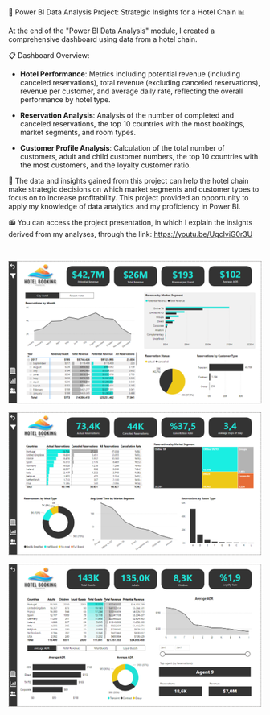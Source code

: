 🚀 Power BI Data Analysis Project: Strategic Insights for a Hotel Chain 📊

At the end of the "Power BI Data Analysis" module, I created a comprehensive dashboard using data from a hotel chain.

📋 Dashboard Overview:
- **Hotel Performance**: Metrics including potential revenue (including canceled reservations), total revenue (excluding canceled reservations), revenue per customer, and average daily rate, reflecting the overall performance by hotel type.

- **Reservation Analysis**: Analysis of the number of completed and canceled reservations, the top 10 countries with the most bookings, market segments, and room types.

- **Customer Profile Analysis**: Calculation of the total number of customers, adult and child customer numbers, the top 10 countries with the most customers, and the loyalty customer ratio.

🎯 The data and insights gained from this project can help the hotel chain make strategic decisions on which market segments and customer types to focus on to increase profitability. This project provided an opportunity to apply my knowledge of data analytics and my proficiency in Power BI. 

📻 You can access the project presentation, in which I explain the insights derived from my analyses, through the link: 
https://youtu.be/UgcIviG0r3U

<br>

![alt text](https://github.com/hilalguleryuz/powerbi_data_analysis_hotelbooking_project/blob/main/Screenshots/SS_1.png)

![alt text](https://github.com/hilalguleryuz/powerbi_data_analysis_hotelbooking_project/blob/main/Screenshots/SS_2.png)

![alt text](https://github.com/hilalguleryuz/powerbi_data_analysis_hotelbooking_project/blob/main/Screenshots/SS_3.png)
